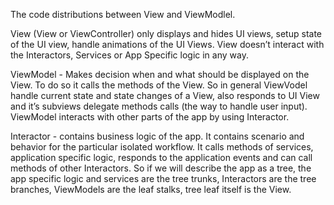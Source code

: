The code distributions between View and ViewModlel.

View (View or ViewController) only displays and hides UI views, setup state of the UI view, handle animations of the UI Views.
View doesn’t interact with the Interactors, Services or App Specific logic in any way.

ViewModel - Makes decision when and what should be displayed on the View.
To do so it calls the methods of the View.
So in general ViewVodel handle current state and state changes of a View,
also responds to UI View and it’s subviews delegate methods calls (the way to handle user input).
ViewModel interacts with other parts of the app by using Interactor.

Interactor - contains business logic of the app.
It contains scenario and behavior for the particular isolated workflow.
It calls methods of services, application specific logic, responds to the application events and can call methods of other Interactors.
So if we will describe the app as a tree, the app specific logic and services are the tree trunks,
Interactors are the tree branches, ViewModels are the leaf stalks, tree leaf itself is the View.
